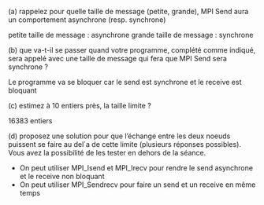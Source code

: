 (a) rappelez pour quelle taille de message (petite, grande), MPI Send aura un comportement
asynchrone (resp. synchrone)

petite taille de message : asynchrone
grande taille de message : synchrone

(b) que va-t-il se passer quand votre programme, complété comme indiqué, sera appelé avec une
taille de message qui fera que MPI Send sera synchrone ?

Le programme va se bloquer car le send est synchrone et le receive est bloquant

(c) estimez à 10 entiers près, la taille limite ?

16383 entiers

(d) proposez une solution pour que l’échange entre les deux noeuds puissent se faire au del`a de
cette limite (plusieurs réponses possibles). Vous avez la possibilité de les tester en dehors de
la séance.

 - On peut utiliser MPI_Isend et MPI_Irecv pour rendre le send asynchrone et le receive non bloquant
 - On peut utiliser MPI_Sendrecv pour faire un send et un receive en même temps
